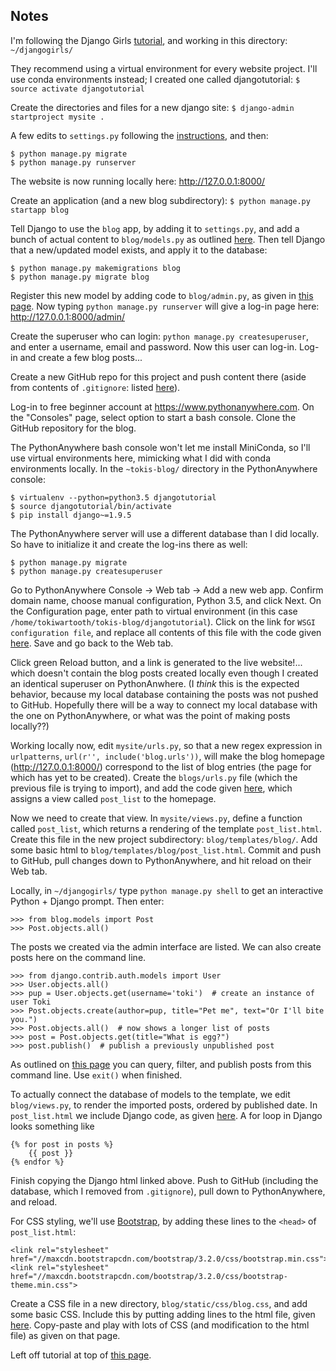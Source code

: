 ## Notes

I'm following the Django Girls [tutorial](https://www.gitbook.com/book/djangogirls/djangogirls-tutorial/details),
and working in this directory: `~/djangogirls/`

They recommend using a virtual environment for every website project. I'll use 
conda environments instead; I created one called djangotutorial: 
`$ source activate djangotutorial`

Create the directories and files for a new django site:
`$ django-admin startproject mysite .`

A few edits to `settings.py` following the [instructions](http://tutorial.djangogirls.org/en/django_start_project/), 
and then:
```
$ python manage.py migrate
$ python manage.py runserver
```
The website is now running locally here: http://127.0.0.1:8000/

Create an application (and a new blog subdirectory):
`$ python manage.py startapp blog`

Tell Django to use the `blog` app, by adding it to `settings.py`, and add a 
bunch of actual content to `blog/models.py` as outlined [here](http://tutorial.djangogirls.org/en/django_models/). Then tell Django 
that a new/updated model exists, and apply it to the database:
```
$ python manage.py makemigrations blog
$ python manage.py migrate blog
```

Register this new model by adding code to `blog/admin.py`, as given in 
[this page](http://tutorial.djangogirls.org/en/django_admin/). Now typing 
`python manage.py runserver` will give a log-in page here: 
http://127.0.0.1:8000/admin/

Create the superuser who can login: `python manage.py createsuperuser`, and 
enter a username, email and password. Now this user can log-in. Log-in and 
create a few blog posts...

Create a new GitHub repo for this project and push content there (aside from 
contents of `.gitignore`: listed [here](http://tutorial.djangogirls.org/en/deploy/)).

Log-in to free beginner account at https://www.pythonanywhere.com. On the 
"Consoles" page, select option to start a bash console. Clone the GitHub
repository for the blog.

The PythonAnywhere bash console won't let me install MiniConda, so I'll use
virtual environments here, mimicking what I did with conda environments locally.
In the `~tokis-blog/` directory in the PythonAnywhere console:
```
$ virtualenv --python=python3.5 djangotutorial
$ source djangotutorial/bin/activate
$ pip install django~=1.9.5
```

The PythonAnywhere server will use a different database than I did locally. So
have to initialize it and create the log-ins there as well:
```
$ python manage.py migrate
$ python manage.py createsuperuser
```

Go to PythonAnywhere Console -> Web tab -> Add a new web app. Confirm domain
name, choose manual configuration, Python 3.5, and click Next. On the 
Configuration page, enter path to virtual environment (in this case `/home/tokiwartooth/tokis-blog/djangotutorial`). Click on the link for
`WSGI configuration file`, and replace all contents of this file with the code 
given [here](http://tutorial.djangogirls.org/en/deploy/). Save and go back to 
the Web tab. 

Click green Reload button, and a link is generated to the live
website!... which doesn't contain the blog posts created locally even though I
created an identical superuser on PythonAnwhere. (I *think* this is the expected 
behavior, because my local database containing the posts was not pushed to 
GitHub. Hopefully there will be a way to connect my local database with the one
on PythonAnywhere, or what was the point of making posts locally??)

Working locally now, edit `mysite/urls.py`, so that a new regex expression in 
`urlpatterns`, `url(r'', include('blog.urls'))`, will make the blog homepage 
(http://127.0.0.1:8000/) correspond to the list of blog entries (the page for 
which has yet to be created). Create the `blogs/urls.py` file (which the 
previous file is trying to import), and add the code given [here](http://tutorial.djangogirls.org/en/django_urls/), which assigns a view 
called `post_list` to the homepage. 

Now we need to create that view. In `mysite/views.py`, define a function called 
`post_list`, which returns a rendering of the template `post_list.html`. Create 
this file in the new project subdirectory: `blog/templates/blog/`. Add some
basic html to `blog/templates/blog/post_list.html`. Commit and push to GitHub, 
pull changes down to PythonAnywhere, and hit reload on their Web tab.

Locally, in `~/djangogirls/` type `python manage.py shell` to get an interactive
Python + Django prompt. Then enter:
```
>>> from blog.models import Post
>>> Post.objects.all()
```
The posts we created via the admin interface are listed. We can also create
posts here on the command line.
```
>>> from django.contrib.auth.models import User
>>> User.objects.all()
>>> pup = User.objects.get(username='toki')  # create an instance of user Toki
>>> Post.objects.create(author=pup, title="Pet me", text="Or I'll bite you.")
>>> Post.objects.all()  # now shows a longer list of posts
>>> post = Post.objects.get(title="What is egg?")
>>> post.publish()  # publish a previously unpublished post
```
As outlined on [this page](http://tutorial.djangogirls.org/en/django_orm/) you 
can query, filter, and publish posts from this command line. Use `exit()` when
finished.

To actually connect the database of models to the template, we edit 
`blog/views.py`, to render the imported posts, ordered by published date. In 
`post_list.html` we include Django code, as given [here](http://tutorial.djangogirls.org/en/django_templates/). A for loop in 
Django looks something like 
```
{% for post in posts %}
    {{ post }}
{% endfor %}
```
Finish copying the Django html linked above. Push to GitHub (including the 
database, which I removed from `.gitignore`), pull down to PythonAnywhere, and
reload.

For CSS styling, we'll use [Bootstrap](http://getbootstrap.com/), by adding 
these lines to the `<head>` of `post_list.html`:
```
<link rel="stylesheet" href="//maxcdn.bootstrapcdn.com/bootstrap/3.2.0/css/bootstrap.min.css">
<link rel="stylesheet" href="//maxcdn.bootstrapcdn.com/bootstrap/3.2.0/css/bootstrap-theme.min.css">
```
Create a CSS file in a new directory, `blog/static/css/blog.css`, and add some
basic CSS. Include this by putting adding lines to the html file, given [here](http://tutorial.djangogirls.org/en/css/). Copy-paste and play with lots
of CSS (and modification to the html file) as given on that page.

Left off tutorial at top of [this page](http://tutorial.djangogirls.org/en/template_extending/).
